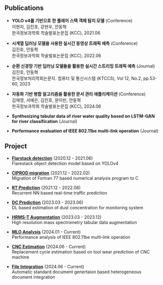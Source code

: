 ## Publications
* **YOLO v4를 기반으호 한 플레어 스택 객체 탐지 모델** (Conference)  
  이현지, 김진호, 강현우, 안동혁  
  한국정보과학회 학술발표논문집 (KCC), 2021.06  

* **시계열 딥러닝 모델을 사용한 실시간 동영상 트래픽 예측** (Conference)  
  김진호, 안동혁  
  한국정보과학회 학술발표논문집 (KCC), 2022.06  

* **순환 신경망 기반 딥러닝 모델들을 활용한 실시간 스트리밍 트래픽 예측** (Journal)  
  김진호, 안동혁  
  한국정보처리학회논문지. 컴퓨터 및 통신시스템 (KTCCS), Vol 12, No.2, pp.53-60, 2023  

* **자동화 기반 병합 알고리즘을 활용한 문서 관리 애플리케이션** (Conference)  
  김재영, 서예은, 김진호, 문이빈, 안동혁  
  한국정보과학회 학술발표논문집 (KCC), 2024.06  

* **Synthesizing tabular data of river water quality based on LSTM-GAN for river classification** (Journal)  

* **Performance evaluation of IEEE 802.11be multi-link operation** (Journal)  

## Project

* [**Flarstack detection**](https://github.com/violet0929/CIPROD) (2020.12 - 2021.06)  
  Flarestack object detection model based on YOLOv4
  
* [**CIPROD migration**](https://github.com/violet0929/CIPROD) (2021.12 - 2022.02)  
  Migration of Fortran 77 based numerical analysis program to C

* [**RT Prediction**](https://github.com/violet0929/CIPROD) (2021.12 - 2022.06)  
  Recurrent NN based real-time traffic prediction

* [**DC Prediction**](https://github.com/violet0929/CIPROD) (2023.03 - 2023.06)  
  DL based estimation of dust concentration for monitoring system  

* [**HRMS-T Augmentation**](https://github.com/violet0929/CIPROD) (2023.03 - 2023.12)  
  High resolution mass spectrometry tabular data augmentation

* [**MLO Analysis**](https://github.com/violet0929/CIPROD) (2024.01 - Current)  
  Performance analysis of IEEE 802.11be multi-link operation

* [**CNC Estimation**](https://github.com/violet0929/CIPROD) (2024.06 - Current)  
  Replacement cycle estimation based on tool wear prediction of CNC machine
  
* [**File Integration**](https://github.com/violet0929/CIPROD) (2024.06 - Current)    
  Automatic standard document genertaion based heterogeneous document integration   
